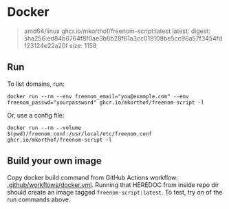 # Docker

> amd64/linux 
> ghcr.io/mkorthof/freenom-script:latest
> latest: digest: sha256:ed84b6764f8f0ae3b6b28f61a3cc019108be5cc96a57f3454fdf23124e22a20f   size: 1158

## Run

To list domains, run:

`docker run --rm --env freenom_email="you@example.com" --env freenom_passwd="yourpassword" ghcr.io/mkorthof/freenom-script -l`

Or, use a config file:

`docker run --rm --volume $(pwd)/freenom.conf:/usr/local/etc/freenom.conf ghcr.io/mkorthof/freenom-script -l`

## Build your own image

Copy docker build command from GitHub Actions workflow: [.github/workflows/docker.yml](https://github.com/mkorthof/freenom-script/blob/a4957766242a701971e7c4d43908a7687479de72/.github/workflows/docker.yml#L19). Running that HEREDOC from inside repo dir should create an image tagged `freenom-script:latest`. To test, try on of the run commands above.
